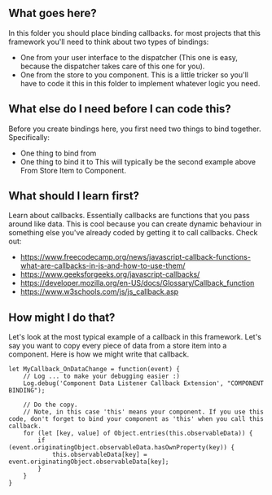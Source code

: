 ## What goes here?
In this folder you should place binding callbacks. for most projects that this framework you'll need to think about two types of bindings:
- One from your user interface to the dispatcher (This one is easy, because the dispatcher takes care of this one for you).
- One from the store to you component. This is a little tricker so you'll have to code it this in this folder to implement whatever logic you need.

## What else do I need before I can code this?
Before you create bindings here, you first need two things to bind together. Specifically:
- One thing to bind from
- One thing to bind it to
This will typically be the second example above From Store Item to Component.

## What should I learn first?
Learn about callbacks. Essentially callbacks are functions that you pass around like data. This is cool because you can create dynamic behaviour in something else you've already coded by getting it to call callbacks. Check out:
- https://www.freecodecamp.org/news/javascript-callback-functions-what-are-callbacks-in-js-and-how-to-use-them/
- https://www.geeksforgeeks.org/javascript-callbacks/
- https://developer.mozilla.org/en-US/docs/Glossary/Callback_function
- https://www.w3schools.com/js/js_callback.asp 


## How might I do that?
Let's look at the most typical example of a callback in this framework. Let's say you want to copy every piece of data from a store item into a component. Here is how we might write that callback.

    let MyCallback_OnDataChange = function(event) {
        // Log ... to make your debugging easier :)
        Log.debug('Component Data Listener Callback Extension', "COMPONENT BINDING");

        // Do the copy. 
        // Note, in this case 'this' means your component. If you use this code, don't forget to bind your component as 'this' when you call this callback.
        for (let [key, value] of Object.entries(this.observableData)) {
            if (event.originatingObject.observableData.hasOwnProperty(key)) {
                this.observableData[key] = event.originatingObject.observableData[key];
            }
        }
    }